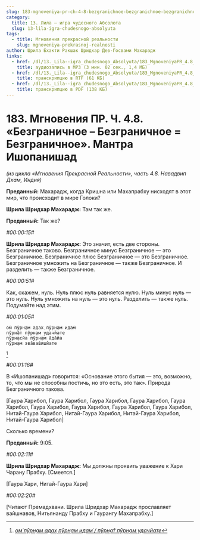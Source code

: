 ```yaml
---
slug: 183-mgnoveniya-pr-ch-4-8-bezgranichnoe-bezgranichnoe-bezgranichnoe-mantra-ishopanishad
category:
  title: 13. Лила — игра чудесного Абсолюта
  slug: 13-lila-igra-chudesnogo-absolyuta
tags:
  - title: Мгновения прекрасной реальности
    slug: mgnoveniya-prekrasnoj-realnosti
author: Шрила Бхакти Ракшак Шридхар Дев-Госвами Махарадж
links:
  - href: /dl/13._Lila--igra_chudesnogo_Absolyuta/183_MgnoveniyaPR_4.8_SridharMj_Bezgranichnye_minus_Bezgranichnoe_ravno_Bezgranichnoe_Mantra_Ishopanishad.mp3
    title: аудиозапись в MP3 (3 мин. 02 сек., 1,4 МБ)
  - href: /dl/13._Lila--igra_chudesnogo_Absolyuta/183_MgnoveniyaPR_4.8_SridharMj_Bezgranichnye_minus_Bezgranichnoe_ravno_Bezgranichnoe_Mantra_Ishopanishad.rtf
    title: транскрипцию в RTF (61 КБ)
  - href: /dl/13._Lila--igra_chudesnogo_Absolyuta/183_MgnoveniyaPR_4.8_SridharMj_Bezgranichnye_minus_Bezgranichnoe_ravno_Bezgranichnoe_Mantra_Ishopanishad.pdf
    title: транскрипцию в PDF (138 КБ)
---
```


# 183. Мгновения ПР. Ч. 4.8. «Безграничное – Безграничное = Безграничное». Мантра Ишопанишад

*(из цикла «Мгновения Прекрасной Реальности», часть 4.8. Навадвип Дхам, Индия)*

**Преданный:** Махарадж, когда Кришна или Махапрабху нисходят в этот мир, что происходит в мире Голоки?

**Шрила Шридхар Махарадж:** Там так же.

**Преданный:** Так же?

*#00:00:15#*

**Шрила Шридхар Махарадж:** Это значит, есть две стороны. Безграничное таково. Безграничное минус Безграничное — это Безграничное. Безграничное плюс Безграничное — это Безграничное. Безграничное умножить на Безграничное — также Безграничное. И разделить — также Безграничное.

*#00:00:51#*

Как, скажем, нуль. Нуль плюс нуль равняется нулю. Нуль минус нуль — это нуль. Нуль умножить на нуль — это нуль. Разделить — также нуль. Подумайте над этим.

*#00:01:05#*

    ом̇ пӯрн̣ам адах̣ пӯрн̣ам идам̇
    пӯрн̣а̄т пӯрн̣ам удачйате
    пӯрн̣асйа пӯрн̣ам а̄да̄йа
    пӯрн̣ам эва̄ваш́ишйате
[^_ftn1]

*#00:01:16#*

В «Ишопанишад» говорится: «Основание этого бытия — это, возможно, то, что мы не способны постичь, но это есть, это так». Природа Безграничного такова.

[Гаура Харибол, Гаура Харибол, Гаура Харибол, Гаура Харибол, Гаура Харибол, Гаура Харибол, Гаура Харибол, Гаура Харибол, Гаура Харибол, Нитай-Гаура Харибол, Нитай-Гаура Харибол, Нитай-Гаура Харибол, Нитай-Гаура Харибол]

Сколько времени?

**Преданный:** 9:05.

*#00:02:11#*

**Шрила Шридхар Махарадж:** Мы должны проявить уважение к Хари Чарану Прабху. [Смеется.]

[Гаура Хари, Нитай-Гаура Хари]

*#00:02:20#*

[Читают Премадхвани. Шрила Шридхар Махарадж прославляет вайшнавов, Нитьянанду Прабху и Гаурангу Махапрабху.]



[^_ftn1]: [*ом̇ пӯрн̣ам адах̣ пӯрн̣ам идам̇ / пӯрн̣а̄т пӯрн̣ам удачйате*](../notes/shloka/om-purnam-adah-purnam-idam.md)
